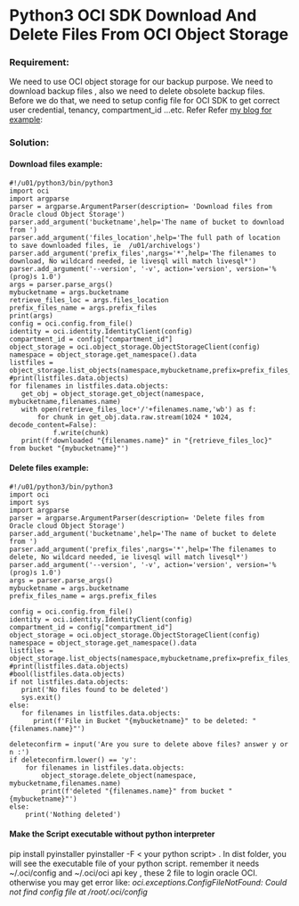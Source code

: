 # Python3 OCI SDK Download And Delete Files From OCI Object Storage

### Requirement:
We need to use OCI object storage for our backup purpose.  We need to download backup files , also  we need to  delete obsolete backup files.
Before we do that, we need to setup config file for OCI SDK to get correct user credential, tenancy, compartment_id ...etc. Refer Refer [my blog for example][1]:

###  Solution:

####  Download files example:
```
#!/u01/python3/bin/python3
import oci
import argparse
parser = argparse.ArgumentParser(description= 'Download files from Oracle cloud Object Storage')
parser.add_argument('bucketname',help='The name of bucket to download from ')
parser.add_argument('files_location',help='The full path of location to save downloaded files, ie  /u01/archivelogs')
parser.add_argument('prefix_files',nargs='*',help='The filenames to download, No wildcard needed, ie livesql will match livesql*')
parser.add_argument('--version', '-v', action='version', version='%(prog)s 1.0')
args = parser.parse_args()
mybucketname = args.bucketname
retrieve_files_loc = args.files_location
prefix_files_name = args.prefix_files
print(args)
config = oci.config.from_file()
identity = oci.identity.IdentityClient(config)
compartment_id = config["compartment_id"]
object_storage = oci.object_storage.ObjectStorageClient(config)
namespace = object_storage.get_namespace().data
listfiles = object_storage.list_objects(namespace,mybucketname,prefix=prefix_files_name)
#print(listfiles.data.objects)
for filenames in listfiles.data.objects:
   get_obj = object_storage.get_object(namespace, mybucketname,filenames.name)
   with open(retrieve_files_loc+'/'+filenames.name,'wb') as f:
       for chunk in get_obj.data.raw.stream(1024 * 1024, decode_content=False):
           f.write(chunk)
   print(f'downloaded "{filenames.name}" in "{retrieve_files_loc}" from bucket "{mybucketname}"')
```
#### Delete files example:
```
#!/u01/python3/bin/python3
import oci
import sys
import argparse
parser = argparse.ArgumentParser(description= 'Delete files from Oracle cloud Object Storage')
parser.add_argument('bucketname',help='The name of bucket to delete from ')
parser.add_argument('prefix_files',nargs='*',help='The filenames to delete, No wildcard needed, ie livesql will match livesql*')
parser.add_argument('--version', '-v', action='version', version='%(prog)s 1.0')
args = parser.parse_args()
mybucketname = args.bucketname
prefix_files_name = args.prefix_files

config = oci.config.from_file()
identity = oci.identity.IdentityClient(config)
compartment_id = config["compartment_id"]
object_storage = oci.object_storage.ObjectStorageClient(config)
namespace = object_storage.get_namespace().data
listfiles = object_storage.list_objects(namespace,mybucketname,prefix=prefix_files_name)
#print(listfiles.data.objects)
#bool(listfiles.data.objects)
if not listfiles.data.objects:
   print('No files found to be deleted')
   sys.exit()
else:
   for filenames in listfiles.data.objects:
      print(f'File in Bucket "{mybucketname}" to be deleted: "{filenames.name}"')

deleteconfirm = input('Are you sure to delete above files? answer y or n :')
if deleteconfirm.lower() == 'y':
    for filenames in listfiles.data.objects:
        object_storage.delete_object(namespace, mybucketname,filenames.name)
        print(f'deleted "{filenames.name}" from bucket "{mybucketname}"')
else:
    print('Nothing deleted')
```
####  Make the Script executable without python interpreter
pip install pyinstaller
pyinstaller -F  < your python script> .
In dist folder, you will see the executable file of your python script.
remember it needs  ~/.oci/config and ~/.oci/oci api key , these 2 file to login oracle OCI. 
otherwise you may get error like:
_oci.exceptions.ConfigFileNotFound: Could not find config file at /root/.oci/config_

[1]: http://www.henryxieblogs.com/2018/10/prepare-config-file-for-python3-oci-sdk.html
